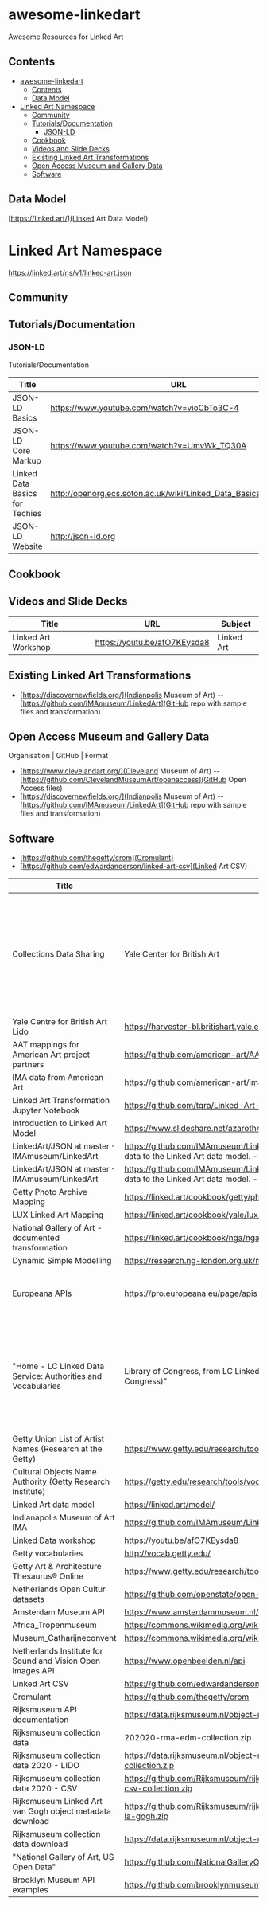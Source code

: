 # awesome-linkedart
Awesome Resources for Linked Art 


## Contents

- [awesome-linkedart](#awesome-linkedart)
  - [Contents](#contents)
  - [Data Model](#data-model)
- [Linked Art Namespace](#linked-art-namespace)
  - [Community](#community)
  - [Tutorials/Documentation](#tutorialsdocumentation)
    - [JSON-LD](#json-ld)
  - [Cookbook](#cookbook)
  - [Videos and Slide Decks](#videos-and-slide-decks)
  - [Existing Linked Art Transformations](#existing-linked-art-transformations)
  - [Open Access Museum and Gallery Data](#open-access-museum-and-gallery-data)
  - [Software](#software)



## Data Model

[https://linked.art/](Linked Art Data Model)

# Linked Art Namespace
https://linked.art/ns/v1/linked-art.json

## Community 

## Tutorials/Documentation

### JSON-LD
Tutorials/Documentation		

Title | URL | Subject
--- | --- | ---		
JSON-LD Basics |	https://www.youtube.com/watch?v=vioCbTo3C-4	| JSON-LD
JSON-LD Core Markup	|https://www.youtube.com/watch?v=UmvWk_TQ30A	| JSON-LD
Linked Data Basics for Techies|	http://openorg.ecs.soton.ac.uk/wiki/Linked_Data_Basics_for_Techies	| Linked Data
JSON-LD Website	| http://json-ld.org	| JSON-LD

## Cookbook 

## Videos and Slide Decks 

Title | URL | Subject
--- | --- | ----
 Linked Art Workshop  | https://youtu.be/afO7KEysda8 | Linked Art


## Existing Linked Art Transformations 

- [https://discovernewfields.org/](Indianpolis Museum of Art)
-- [https://github.com/IMAmuseum/LinkedArt](GitHub repo with sample files and transformation)

## Open Access Museum and Gallery Data

Organisation | GitHub | Format 


- [https://www.clevelandart.org/](Cleveland Museum of Art) 
-- [https://github.com/ClevelandMuseumArt/openaccess](GitHub Open Access files)
- [https://discovernewfields.org/](Indianpolis Museum of Art)
-- [https://github.com/IMAmuseum/LinkedArt](GitHub repo with sample files and transformation)


## Software 

- [https://github.com/thegetty/crom](Cromulant) 
- [https://github.com/edwardanderson/linked-art-csv](Linked Art CSV)


|Title|Url|Abstract Note|
|--|--|--|
|Collections Data Sharing | Yale Center for British Art|https://britishart.yale.edu/collections-data-sharing,"The Center is committed to using technology to make its collections as accessible as possible. Collection data is exposed to the web in both human- and machine-readable formats. The human-readable format, the online collection, allows users to search and view metadata and images on the web as well as download images of objects in the public domain.",|
|Yale Centre for British Art Lido|https://harvester-bl.britishart.yale.edu/oaicatmuseum/|
|AAT mappings for American Art project partners|https://github.com/american-art/AAT-Term-Mappings|
|IMA data from American Art|https://github.com/american-art/ima|
|Linked Art Transformation Jupyter Notebook|https://github.com/tgra/Linked-Art-Transformation-Exemplar-Jupyter-Notebook|
|Introduction to Linked Art Model|https://www.slideshare.net/azaroth42/introduction-to-linked-art-model|
|LinkedArt/JSON at master · IMAmuseum/LinkedArt|https://github.com/IMAmuseum/LinkedArt,"Transforming IMA objects, creators, and exhibitions data to the Linked Art data model. - LinkedArt/JSON at master · IMAmuseum/LinkedArt",|
|LinkedArt/JSON at master · IMAmuseum/LinkedArt|https://github.com/IMAmuseum/LinkedArt,"Transforming IMA objects, creators, and exhibitions data to the Linked Art data model. - LinkedArt/JSON at master · IMAmuseum/LinkedArt",|
|Getty Photo Archive Mapping|https://linked.art/cookbook/getty/photoarchive/|
|LUX Linked.Art Mapping|https://linked.art/cookbook/yale/lux/|
|National Gallery of Art - documented transformation|https://linked.art/cookbook/nga/ngacsv.pdf|
|Dynamic Simple Modelling|https://research.ng-london.org.uk/modelling/|
|Europeana APIs|https://pro.europeana.eu/page/apis|Europeana APIs allow you to build applications that use the wealth of our collections drawn from the major museums and galleries across Europe.,|
|"Home - LC Linked Data Service: Authorities and Vocabularies | Library of Congress, from LC Linked Data Service: Authorities and Vocabularies (Library of Congress)"|https://id.loc.gov/,"The Linked Data Service provides access to commonly found standards and vocabularies promulgated by the Library of Congress. This includes data values and the controlled vocabularies that house them. Datasets available include LCSH, BIBFRAME, LC Name Authorities, LC Classification, MARC codes, PREMIS vocabularies, ISO language codes, and more.",|
|Getty Union List of Artist Names (Research at the Getty)|https://www.getty.edu/research/tools/vocabularies/ulan/index.html|Union List of Artist Names® (ULAN) is a structured vocabulary of artist names and biographical information.,|
|Cultural Objects Name Authority (Getty Research Institute)|https://getty.edu/research/tools/vocabularies/cona|
|Linked Art data model|https://linked.art/model/|
|Indianapolis Museum of Art IMA|https://github.com/IMAmuseum/LinkedArt|
|Linked Data workshop|https://youtu.be/afO7KEysda8|
|Getty vocabularies|http://vocab.getty.edu/|
|Getty Art & Architecture Thesaurus® Online|https://www.getty.edu/research/tools/vocabularies/aat/index.html|
|Netherlands Open Cultur datasets|https://github.com/openstate/open-cultuur-data/wiki/Overview-of-culture-datasets|
|Amsterdam Museum API|https://www.amsterdammuseum.nl/open-data|
|Africa_Tropenmuseum|https://commons.wikimedia.org/wiki/Category:WikiAfrica_Tropenmuseum|
|Museum_Catharijneconvent|https://commons.wikimedia.org/wiki/Category:Media_contributed_by_Museum_Catharijneconvent|
|Netherlands Institute for Sound and Vision Open Images API|https://www.openbeelden.nl/api|
|Linked Art CSV|https://github.com/edwardanderson/linked-art-csv|
|Cromulant|https://github.com/thegetty/crom|
|Rijksmuseum API documentation|https://data.rijksmuseum.nl/object-metadata/api/|
|Rijksmuseum collection data|202020-rma-edm-collection.zip|
|Rijksmuseum collection data 2020 - LIDO|https://data.rijksmuseum.nl/object-metadata/download/#:~:text=202020-rma-lido-collection.zip|
|Rijksmuseum collection data 2020 - CSV|https://github.com/Rijksmuseum/rijksmuseum.github.io/releases/download/1.0.0/202001-rma-csv-collection.zip|
|Rijksmuseum Linked Art van Gogh object metadata download|https://github.com/Rijksmuseum/rijksmuseum.github.io/releases/download/1.0.0/202010-rma-la-gogh.zip|
|Rijksmuseum collection data download|https://data.rijksmuseum.nl/object-metadata/download/|
|"National Gallery of Art, US Open Data"|https://github.com/NationalGalleryOfArt/opendata|
|Brooklyn Museum API examples|https://github.com/brooklynmuseum/brooklynmuseum-api-examples|
